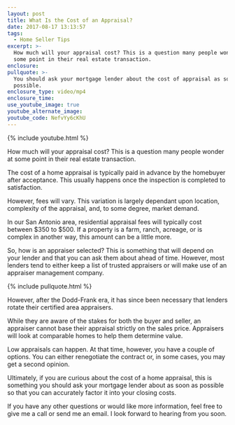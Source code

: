 ```yaml
---
layout: post
title: What Is the Cost of an Appraisal?
date: 2017-08-17 13:13:57
tags:
  - Home Seller Tips
excerpt: >-
  How much will your appraisal cost? This is a question many people wonder at
  some point in their real estate transaction.
enclosure:
pullquote: >-
  You should ask your mortgage lender about the cost of appraisal as soon as
  possible.
enclosure_type: video/mp4
enclosure_time:
use_youtube_image: true
youtube_alternate_image:
youtube_code: NefvYy6cKhU
---
```



{% include youtube.html %}

How much will your appraisal cost? This is a question many people wonder at some point in their real estate transaction.

The cost of a home appraisal is typically paid in advance by the homebuyer after acceptance. This usually happens once the inspection is completed to satisfaction.

However, fees will vary. This variation is largely dependant upon location, complexity of the appraisal, and, to some degree, market demand.

In our San Antonio area, residential appraisal fees will typically cost between $350 to $500. If a property is a farm, ranch, acreage, or is complex in another way, this amount can be a little more.

So, how is an appraiser selected? This is something that will depend on your lender and that you can ask them about ahead of time. However, most lenders tend to either keep a list of trusted appraisers or will make use of an appraiser management company.

{% include pullquote.html %}

However, after the Dodd-Frank era, it has since been necessary that lenders rotate their certified area appraisers.

While they are aware of the stakes for both the buyer and seller, an appraiser cannot base their appraisal strictly on the sales price. Appraisers will look at comparable homes to help them determine value.

Low appraisals can happen. At that time, however, you have a couple of options. You can either renegotiate the contract or, in some cases, you may get a second opinion.

Ultimately, if you are curious about the cost of a home appraisal, this is something you should ask your mortgage lender about as soon as possible so that you can accurately factor it into your closing costs.

If you have any other questions or would like more information, feel free to give me a call or send me an email. I look forward to hearing from you soon.